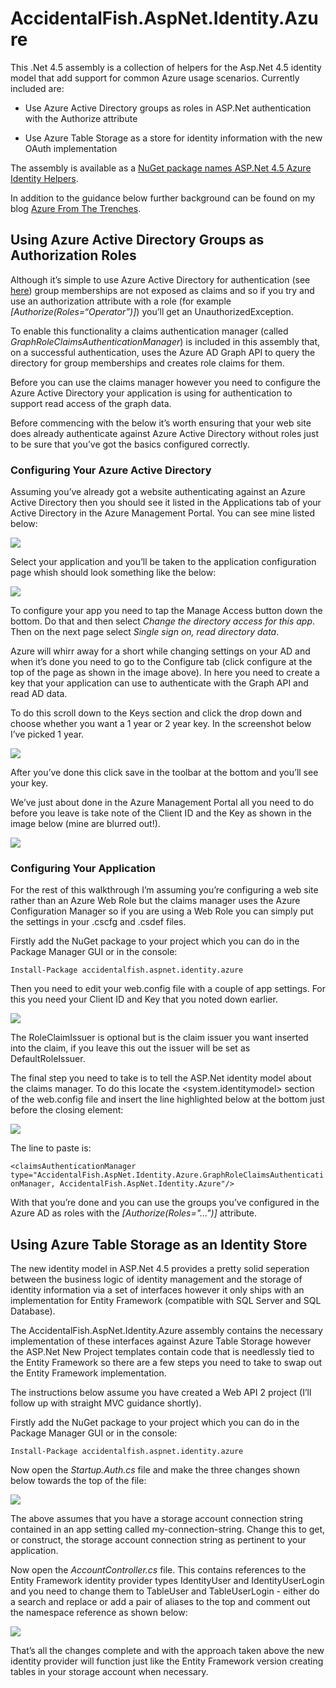 AccidentalFish.AspNet.Identity.Azure
====================================

This .Net 4.5 assembly is a collection of helpers for the Asp.Net 4.5 identity model that add support for common Azure usage scenarios. Currently included are:

-   Use Azure Active Directory groups as roles in ASP.Net authentication with the Authorize attribute

-   Use Azure Table Storage as a store for identity information with the new OAuth implementation

The assembly is available as a [NuGet package names ASP.Net 4.5 Azure Identity Helpers][1].

[1]: <https://www.nuget.org/packages/accidentalfish.aspnet.identity.azure/>

In addition to the guidance below further background can be found on my blog [Azure From The Trenches][2].

[2]: <http://www.azurefromthetrenches.com>

Using Azure Active Directory Groups as Authorization Roles
----------------------------------------------------------

Although it’s simple to use Azure Active Directory for authentication (see [here][3]) group memberships are not exposed as claims and so if you try and use an authorization attribute with a role (for example *[Authorize(Roles=“Operator”)]*) you’ll get an UnauthorizedException.

[3]: <http://www.asp.net/visual-studio/overview/2013/creating-web-projects-in-visual-studio#orgauthoptions>

To enable this functionality a claims authentication manager (called *GraphRoleClaimsAuthenticationManager*) is included in this assembly that, on a successful authentication, uses the Azure AD Graph API to query the directory for group memberships and creates role claims for them.

Before you can use the claims manager however you need to configure the Azure Active Directory your application is using for authentication to support read access of the graph data.

Before commencing with the below it’s worth ensuring that your web site does already authenticate against Azure Active Directory without roles just to be sure that you’ve got the basics configured correctly.

### Configuring Your Azure Active Directory

Assuming you’ve already got a website authenticating against an Azure Active Directory then you should see it listed in the Applications tab of your Active Directory in the Azure Management Portal. You can see mine listed below: 

![](<http://accidentalfish.blob.core.windows.net/publicimages/adstep1.png>)

Select your application and you’ll be taken to the application configuration page whish should look something like the below:

![](<http://accidentalfish.blob.core.windows.net/publicimages/adstep2.png>)

To configure your app you need to tap the Manage Access button down the bottom. Do that and then select *Change the directory access for this app*. Then on the next page select *Single sign on, read directory data*.

Azure will whirr away for a short while changing settings on your AD and when it’s done you need to go to the Configure tab (click configure at the top of the page as shown in the image above). In here you need to create a key that your application can use to authenticate with the Graph API and read AD data.

To do this scroll down to the Keys section and click the drop down and choose whether you want a 1 year or 2 year key. In the screenshot below I’ve picked 1 year.

![](<http://accidentalfish.blob.core.windows.net/publicimages/adstep3.png>)

After you’ve done this click save in the toolbar at the bottom and you’ll see your key.

We’ve just about done in the Azure Management Portal all you need to do before you leave is take note of the Client ID and the Key as shown in the image below (mine are blurred out!).

![](<http://accidentalfish.blob.core.windows.net/publicimages/adstep4.png>)

### Configuring Your Application

For the rest of this walkthrough I’m assuming you’re configuring a web site rather than an Azure Web Role but the claims manager uses the Azure Configuration Manager so if you are using  a Web Role you can simply put the settings in your .cscfg and .csdef files.

Firstly add the NuGet package to your project which you can do in the Package Manager GUI or in the console:

`Install-Package accidentalfish.aspnet.identity.azure`

Then you need to edit your web.config file with a couple of app settings. For this you need your Client ID and Key that you noted down earlier.

![](<http://accidentalfish.blob.core.windows.net/publicimages/adstep5.png>)

The RoleClaimIssuer is optional but is the claim issuer you want inserted into the claim, if you leave this out the issuer will be set as DefaultRoleIssuer.

The final step you need to take is to tell the ASP.Net identity model about the claims manager. To do this locate the <system.identitymodel> section of the web.config file and insert the line highlighted below at the bottom just before the closing </identityConfiguration> element:

![](<http://accidentalfish.blob.core.windows.net/publicimages/adstep6.png>)

The line to paste is:

`<claimsAuthenticationManager type="AccidentalFish.AspNet.Identity.Azure.GraphRoleClaimsAuthenticationManager, AccidentalFish.AspNet.Identity.Azure"/>`

With that you’re done and you can use the groups you’ve configured in the Azure AD as roles with the *[Authorize(Roles="...")]* attribute.



Using Azure Table Storage as an Identity Store
----------------------------------------------

The new identity model in ASP.Net 4.5 provides a pretty solid seperation between the business logic of identity management and the storage of identity information via a set of interfaces however it only ships with an implementation for Entity Framework (compatible with SQL Server and SQL Database).

The AccidentalFish.AspNet.Identity.Azure assembly contains the necessary implementation of these interfaces against Azure Table Storage however the ASP.Net New Project templates contain code that is needlessly tied to the Entity Framework so there are a few steps you need to take to swap out the Entity Framework implementation.

The instructions below assume you have created a Web API 2 project (I’ll follow up with straight MVC guidance shortly).

Firstly add the NuGet package to your project which you can do in the Package Manager GUI or in the console:

`Install-Package accidentalfish.aspnet.identity.azure`

Now open the *Startup.Auth.cs* file and make the three changes shown below towards the top of the file:

![](<http://accidentalfish.blob.core.windows.net/publicimages/tableauth1.png>)

The above assumes that you have a storage account connection string contained in an app setting called my-connection-string. Change this to get, or construct, the storage account connection string as pertinent to your application.

Now open the *AccountController.cs* file. This contains references to the Entity Framework identity provider types IdentityUser and IdentityUserLogin and you need to change them to TableUser and TableUserLogin - either do a search and replace or add a pair of aliases to the top and comment out the namespace reference as shown below:

![](<http://accidentalfish.blob.core.windows.net/publicimages/tableauth2.png>)

That’s all the changes complete and with the approach taken above the new identity provider will function just like the Entity Framework version creating tables in your storage account when necessary.
